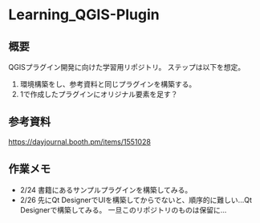 # Learning_QGIS-Plugin
## 概要
QGISプラグイン開発に向けた学習用リポジトリ。
ステップは以下を想定。
1. 環境構築をし、参考資料と同じプラグインを構築する。
2. 1で作成したプラグインにオリジナル要素を足す？


## 参考資料

https://dayjournal.booth.pm/items/1551028


## 作業メモ
* 2/24 書籍にあるサンプルプラグインを構築してみる。
* 2/26 先にQt DesignerでUIを構築してからでないと、順序的に難しい...Qt Designerで構築してみる。
一旦このリポジトリのものは保留に...